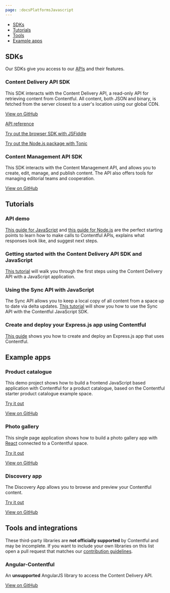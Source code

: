 ```yaml
---
page: :docsPlatformsJavascript
---
```


- [SDKs](#sdks)
- [Tutorials](#tutorials)
- [Tools](#tools-and-integrations)
- [Example apps](#example-apps)

## SDKs

Our SDKs give you access to our [APIs](/developers/docs/concepts/apis/) and their features.

### Content Delivery API SDK

This SDK interacts with the Content Delivery API, a read-only API for retrieving content from Contentful. All content, both JSON and binary, is fetched from the server closest to a user's location using our global CDN.

[View on GitHub](https://github.com/contentful/contentful.js)

[API reference](https://contentful.github.io/contentful.js)

[Try out the browser SDK with JSFiddle](https://jsfiddle.net/contentful/kefaj4s8/)

[Try out the Node.js package with Tonic](https://runkit.com/npm/contentful)

### Content Management API SDK

This SDK interacts with the Content Management API, and allows you to create, edit, manage, and publish content. The API also offers tools for managing editorial teams and cooperation.

[View on GitHub](https://github.com/contentful/contentful-management.js)

## Tutorials

### API demo

[This guide for JavaScript](/developers/api-demo/javascript/) and [this guide for Node.js](/developers/api-demo/nodejs/) are the perfect starting points to learn how to make calls to Contentful APIs, explains what responses look like, and suggest next steps.

### Getting started with the Content Delivery API SDK and JavaScript

[This tutorial](/developers/docs/javascript/tutorials/using-js-cda-sdk/) will walk you through the first steps using the Content Delivery API with a JavaScript application.

### Using the Sync API with JavaScript

The Sync API allows you to keep a local copy of all content from a space up to date via delta updates. [This tutorial](/developers/docs/javascript/tutorials/using-the-sync-api-with-js/) will show you how to use the Sync API with the Contentful JavaScript SDK.

### Create and deploy your Express.js app using Contentful

[This guide](/developers/docs/javascript/tutorials/create-expressjs-app-using-contentful/) shows you how to create and deploy an Express.js app that uses Contentful.

## Example apps

### Product catalogue

This demo project shows how to build a frontend JavaScript based application with Contentful for a product catalogue, based on the Contentful starter product catalogue example space.

[Try it out](https://contentful.github.io/product-catalogue-js/)

[View on GitHub](https://github.com/contentful/product-catalogue-js)

### Photo gallery

This single page application shows how to build a photo gallery app with [React](https://facebook.github.io/react/) connected to a Contentful space.

[Try it out](https://contentful.github.io/gallery-app-react/)

[View on GitHub](https://github.com/contentful/gallery-app-react)

### Discovery app

The Discovery App allows you to browse and preview your Contentful content.

[Try it out](https://contentful.github.io/discovery-app-react)

[View on GitHub](https://github.com/contentful/discovery-app-react)

## Tools and integrations

These third-party libraries are **not officially supported** by Contentful and may be incomplete. If you want to include your own libraries on this list open a pull request that matches our [contribution guidelines](https://github.com/contentful-labs/awesome-contentful/blob/master/CONTRIBUTING.md).

### Angular-Contentful

An **unsupported** AngularJS library to access the Content Delivery API.

[View on GitHub](https://github.com/jvandemo/angular-contentful)
